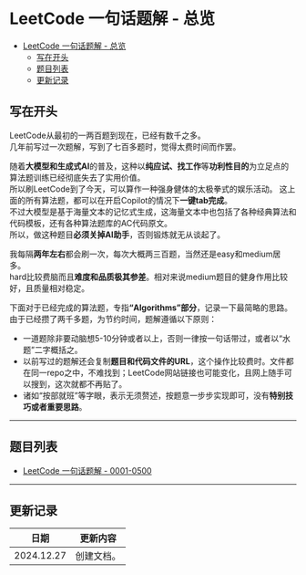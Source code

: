 # LeetCode 一句话题解 - 总览

- [LeetCode 一句话题解 - 总览](#leetcode-一句话题解---总览)
  - [写在开头](#写在开头)
  - [题目列表](#题目列表)
  - [更新记录](#更新记录)

## 写在开头

LeetCode从最初的一两百题到现在，已经有数千之多。  
几年前写过一次题解，写到了七百多题时，觉得太费时间而作罢。  

随着<b>大模型和生成式AI</b>的普及，这种以<b>纯应试、找工作</b>等<b>功利性目的</b>为立足点的算法题训练已经彻底失去了实用价值。  
所以刷LeetCode到了今天，可以算作一种强身健体的太极拳式的娱乐活动。 
这上面的所有算法题，都可以在开启Copilot的情况下<b>一键tab完成</b>。  
不过大模型是基于海量文本的记忆式生成，这海量文本中也包括了各种经典算法和代码模板，还有各种算法题库的AC代码原文。  
所以，做这种题目<b>必须关掉AI助手</b>，否则锻炼就无从谈起了。  

我每隔<b>两年左右</b>都会刷一次，每次大概两三百题，当然还是easy和medium居多。  
hard比较费脑而且<b>难度和品质极其参差</b>。相对来说medium题目的健身作用比较好，且质量相对稳定。  

下面对于已经完成的算法题，专指<b>“Algorithms”部分</b>，记录一下最简略的思路。  
由于已经攒了两千多题，为节约时间，题解遵循以下原则：
- 一道题除非要动脑想5-10分钟或者以上，否则一律按一句话带过，或者以“水题”二字概括之。  
- 以前写过的题解还会复制<b>题目和代码文件的URL</b>，这个操作比较费时。文件都在同一repo之中，不难找到；LeetCode网站链接也可能变化，且网上随手可以搜到，这次就都不再贴了。
- 诸如“按部就班”等字眼，表示无须赘述，按题意一步步实现即可，没有<b>特别技巧或者重要思路</b>。

---

## 题目列表

- [LeetCode 一句话题解 - 0001-0500](./algorithms-review-0001-0500.md)

---

## 更新记录

|日期|更新内容|
|-|-|
|2024.12.27|创建文档。|
